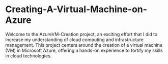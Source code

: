 # Creating-A-Virtual-Machine-on-Azure
Welcome to the AzureVM-Creation project, an exciting effort that I did to increase my understanding of cloud computing and infrastructure management. This project centers around the creation of a virtual machine (VM) in Microsoft Azure, offering a hands-on experience to fortify my skills in cloud technologies.
